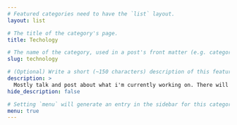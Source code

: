 ```yaml
---
# Featured categories need to have the `list` layout.
layout: list

# The title of the category's page.
title: Techology

# The name of the category, used in a post's front matter (e.g. category: <slug>).
slug: technology

# (Optional) Write a short (~150 characters) description of this featured category.
description: >
  Mostly talk and post about what i'm currently working on. There will be a lot of post regarding data science and machine learning, future technologies, sustainable tech and many more.
hide_description: false

# Setting `menu` will generate an entry in the sidebar for this category.
menu: true
---
```


